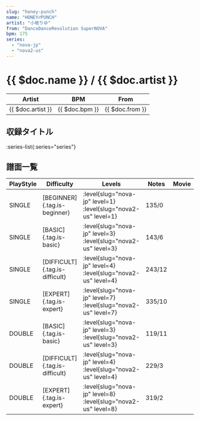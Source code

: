 ```yaml
---
slug: "honey-punch"
name: "HONEY♂PUNCH"
artist: "小坂りゆ"
from: "DanceDanceRevolution SuperNOVA"
bpm: 175
series:
  - "nova-jp"
  - "nova2-us"
---
```


# {{ $doc.name }} / {{ $doc.artist }}

|Artist|BPM|From|
|------|---|----|
|{{ $doc.artist }}|{{ $doc.bpm }}|{{ $doc.from }}|

## 収録タイトル

:series-list{:series="series"}

## 譜面一覧

|PlayStyle|Difficulty|Levels|Notes|Movie|
|---------|----------|------|-----|-----|
|SINGLE|[BEGINNER]{.tag.is-beginner}|<div class="field is-grouped is-grouped-multiline">:level{slug="nova-jp" level=1} :level{slug="nova2-us" level=1}</div>|135/0||
|SINGLE|[BASIC]{.tag.is-basic}|<div class="field is-grouped is-grouped-multiline">:level{slug="nova-jp" level=3} :level{slug="nova2-us" level=3}</div>|143/6||
|SINGLE|[DIFFICULT]{.tag.is-difficult}|<div class="field is-grouped is-grouped-multiline">:level{slug="nova-jp" level=4} :level{slug="nova2-us" level=4}</div>|243/12||
|SINGLE|[EXPERT]{.tag.is-expert}|<div class="field is-grouped is-grouped-multiline">:level{slug="nova-jp" level=7} :level{slug="nova2-us" level=7}</div>|335/10||
|DOUBLE|[BASIC]{.tag.is-basic}|<div class="field is-grouped is-grouped-multiline">:level{slug="nova-jp" level=3} :level{slug="nova2-us" level=3}</div>|119/11||
|DOUBLE|[DIFFICULT]{.tag.is-difficult}|<div class="field is-grouped is-grouped-multiline">:level{slug="nova-jp" level=4} :level{slug="nova2-us" level=4}</div>|229/3||
|DOUBLE|[EXPERT]{.tag.is-expert}|<div class="field is-grouped is-grouped-multiline">:level{slug="nova-jp" level=8} :level{slug="nova2-us" level=8}</div>|319/2||
